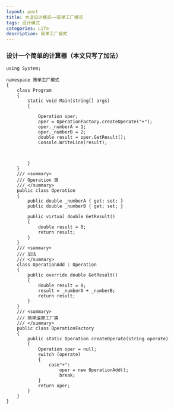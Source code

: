 ```yaml
---
layout: post
title: 大话设计模式——简单工厂模式
tags: 设计模式
categories: Life
description: 简单工厂模式
---
```




### 设计一个简单的计算器（本文只写了加法）

	using System;

	namespace 简单工厂模式
	{
		class Program
		{
			static void Main(string[] args)
			{

				Operation oper;
				oper = OperationFactory.createOperate("+");
				oper._numberA = 1;
				oper._numberB = 2;
				double result = oper.GetResult();
				Console.WriteLine(result);



			}
		}
		/// <summary>
		/// Operation 类
		/// </summary>
		public class Operation
		{
			public double _numberA { get; set; }
			public double _numberB { get; set; }

			public virtual double GetResult()
			{
				double result = 0;
				return result;
			}
		}
		/// <summary>
		/// 加法
		/// </summary>
		class OperationAdd : Operation
		{
			public override double GetResult()
			{
				double result = 0;
				result = _numberA + _numberB;
				return result;
			}
		}
		/// <summary>
		/// 简单运算工厂类
		/// </summary>
		public class OperationFactory
		{
			public static Operation createOperate(string operate)
			{
				Operation oper = null;
				switch (operate)
				{
					case"+":
						oper = new OperationAdd();
						break;
				}
				return oper;
			}
		}
	}
